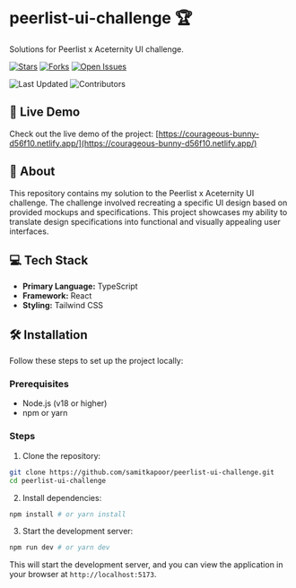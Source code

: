 
# peerlist-ui-challenge 🏆

Solutions for Peerlist x Aceternity UI challenge.

[![Stars](https://img.shields.io/github/stars/samitkapoor/peerlist-ui-challenge?style=social)](https://github.com/samitkapoor/peerlist-ui-challenge)
[![Forks](https://img.shields.io/github/forks/samitkapoor/peerlist-ui-challenge?style=social)](https://github.com/samitkapoor/peerlist-ui-challenge)
[![Open Issues](https://img.shields.io/github/issues/samitkapoor/peerlist-ui-challenge)](https://github.com/samitkapoor/peerlist-ui-challenge/issues)

![Last Updated](https://img.shields.io/github/last-commit/samitkapoor/peerlist-ui-challenge)
![Contributors](https://img.shields.io/github/contributors/samitkapoor/peerlist-ui-challenge)

## 🚀 Live Demo

Check out the live demo of the project: [https://courageous-bunny-d56f10.netlify.app/](https://courageous-bunny-d56f10.netlify.app/)

## 📝 About 

This repository contains my solution to the Peerlist x Aceternity UI challenge. The challenge involved recreating a specific UI design based on provided mockups and specifications. This project showcases my ability to translate design specifications into functional and visually appealing user interfaces.

## 💻 Tech Stack

*   **Primary Language:** TypeScript
*   **Framework:** React
*   **Styling:** Tailwind CSS

## 🛠️ Installation

Follow these steps to set up the project locally:

### Prerequisites

*   Node.js (v18 or higher)
*   npm or yarn

### Steps

1.  Clone the repository:

```bash
git clone https://github.com/samitkapoor/peerlist-ui-challenge.git
cd peerlist-ui-challenge
```

2.  Install dependencies:

```bash
npm install # or yarn install
```

3.  Start the development server:

```bash
npm run dev # or yarn dev
```

This will start the development server, and you can view the application in your browser at `http://localhost:5173`.

